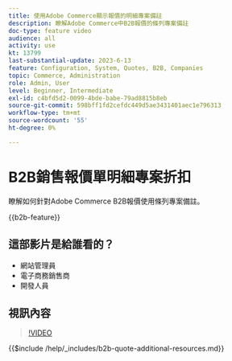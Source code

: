 ```yaml
---
title: 使用Adobe Commerce顯示報價的明細專案備註
description: 瞭解Adobe Commerce中B2B報價的條列專案備註
doc-type: feature video
audience: all
activity: use
kt: 13799
last-substantial-update: 2023-6-13
feature: Configuration, System, Quotes, B2B, Companies
topic: Commerce, Administration
role: Admin, User
level: Beginner, Intermediate
exl-id: c4bfd5d2-0099-4bde-babe-79ad8815b8eb
source-git-commit: 598bff1fd2cefdc449d5ae3431401aec1e796313
workflow-type: tm+mt
source-wordcount: '55'
ht-degree: 0%

---
```


# B2B銷售報價單明細專案折扣

瞭解如何針對Adobe Commerce B2B報價使用條列專案備註。

{{b2b-feature}}

## 這部影片是給誰看的？

- 網站管理員
- 電子商務銷售商
- 開發人員

## 視訊內容

>[!VIDEO](https://video.tv.adobe.com/v/3423690?learn=on&captions=chi_hant)

{{$include /help/_includes/b2b-quote-additional-resources.md}}
